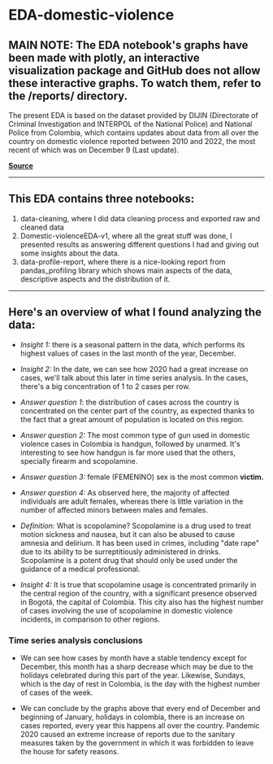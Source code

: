 # EDA-domestic-violence

## MAIN NOTE: The EDA notebook's graphs have been made with plotly, an interactive visualization package and GitHub does not allow these interactive graphs. To watch them, refer to the /reports/ directory.

The present EDA is based on the dataset provided by DIJIN (Directorate of Criminal Investigation and INTERPOL of the National Police) and National Police from Colombia, which contains updates about data from all over the country on domestic violence reported between 2010 and 2022, the most recent of which was on December 9 (Last update).

[**Source**](https://www.datos.gov.co/Seguridad-y-Defensa/Reporte-Delito-Violencia-Intrafamiliar-Polic-a-Nac/vuyt-mqpw)

----

## This EDA contains three notebooks:
1. data-cleaning, where I did data cleaning process and exported raw and cleaned data
2. Domestic-violenceEDA-v1, where all the great stuff was done, I presented results as answering different questions I had and giving out some insights about the data.
3. data-profile-report, where there is a nice-looking report from pandas_profiling library which shows main aspects of the data, descriptive aspects and the distribution of it.

----

## Here's an overview of what I found analyzing the data:

- _*Insight 1:*_ there is a seasonal pattern in the data, which performs its highest values of cases in the last month of the year, December.

- _*Insight 2:*_ In the date, we can see how 2020 had a great increase on cases, we'll talk about this later in time series analysis.
In the cases, there's a big concentration of 1 to 2 cases per row.

- _*Answer question 1*_: the distribution of cases across the country is concentrated on the center part of the country, as expected thanks to the fact that a great amount of population is located on this region.

- _*Answer question 2:*_ The most common type of gun used in domestic violence cases in Colombia is handgun, followed by unarmed. It's interesting to see how handgun is far more used that the others, specially firearm and scopolamine.

- _*Answer question 3:*_ female (FEMENINO) sex is the most common **victim.**

- _*Answer question 4:*_ As observed here, the majority of affected individuals are adult females, whereas there is little variation in the number of affected minors between males and females.

- _*Definition:*_ What is scopolamine? Scopolamine is a drug used to treat motion sickness and nausea, but it can also be abused to cause amnesia and delirium. It has been used in crimes, including "date rape" due to its ability to be surreptitiously administered in drinks. Scopolamine is a potent drug that should only be used under the guidance of a medical professional. 

- _*Insight 4:*_ It is true that scopolamine usage is concentrated primarily in the central region of the country, with a significant presence observed in Bogotá, the capital of Colombia. This city also has the highest number of cases involving the use of scopolamine in domestic violence incidents, in comparison to other regions.

### Time series analysis conclusions
- We can see how cases by month have a stable tendency except for December, this month has a sharp decrease which may be due to the holidays celebrated during this part of the year.
Likewise, Sundays, which is the day of rest in Colombia, is the day with the highest number of cases of the week.

- We can conclude by the graphs above that every end of December and beginning of January, holidays in colombia, there is an increase on cases reported, every year this happens all over the country.
Pandemic 2020 caused an extreme increase of reports due to the sanitary measures taken by the government in which it was forbidden to leave the house for safety reasons.
